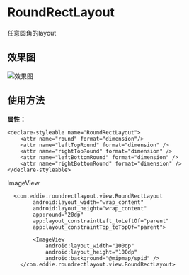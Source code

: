 # RoundRectLayout
任意圆角的layout

## 效果图

![效果图](https://img-blog.csdnimg.cn/20190531155835360.png?x-oss-process=image/watermark,type_ZmFuZ3poZW5naGVpdGk,shadow_10,text_aHR0cHM6Ly9ibG9nLmNzZG4ubmV0L2FsZWFybmluZ1d1,size_16,color_FFFFFF,t_70)

## 使用方法
**属性：**

    <declare-styleable name="RoundRectLayout">
        <attr name="round" format="dimension"/>
        <attr name="leftTopRound" format="dimension" />
        <attr name="rightTopRound" format="dimension" />
        <attr name="leftBottomRound" format="dimension" />
        <attr name="rightBottomRound" format="dimension" />
    </declare-styleable>

ImageView

      <com.eddie.roundrectlayout.view.RoundRectLayout
            android:layout_width="wrap_content"
            android:layout_height="wrap_content"
            app:round="20dp"
            app:layout_constraintLeft_toLeftOf="parent"
            app:layout_constraintTop_toTopOf="parent">

            <ImageView
                android:layout_width="100dp"
                android:layout_height="100dp"
                android:background="@mipmap/spid" />
        </com.eddie.roundrectlayout.view.RoundRectLayout>
